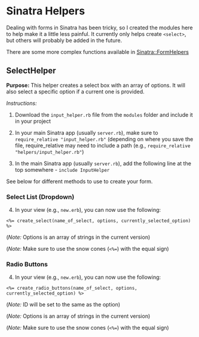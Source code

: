 # Sinatra Helpers
Dealing with forms in Sinatra has been tricky, so I created the modules here to help make it a little less painful. It currently only
helps create `<select>`, but others will probably be added in the future.

There are some more complex functions available in [Sinatra::FormHelpers](http://www.rubydoc.info/github/BenFenner/sinatra-formhelpers-ng/Sinatra/FormHelpers)

## SelectHelper

**Purpose:** This helper creates a select box with an array of options. It will also select a specific option if a current one is provided.

*Instructions:*

1. Download the `input_helper.rb` file from the `modules` folder and include it in your project

2. In your main Sinatra app (usually `server.rb`), make sure to `require_relative "input_helper.rb"` (depending on where you save the file,
require_relative may need to include a path (e.g., `require_relative "helpers/input_helper.rb"`)

3. In the main Sinatra app (usually `server.rb`), add the following line at the top somewhere - `include InputHelper`

See below for different methods to use to create your form.

### Select List (Dropdown)

4. In your view (e.g., `new.erb`), you can now use the following:

```
<%= create_select(name_of_select, options, currently_selected_option) %>
```
(*Note:* Options is an array of strings in the current version)

(*Note:* Make sure to use the snow cones (`<%=`) with the equal sign)

### Radio Buttons

4. In your view (e.g., `new.erb`), you can now use the following:

```
<%= create_radio_buttons(name_of_select, options, currently_selected_option) %>
```
(*Note:* ID will be set to the same as the option)

(*Note:* Options is an array of strings in the current version)

(*Note:* Make sure to use the snow cones (`<%=`) with the equal sign)
